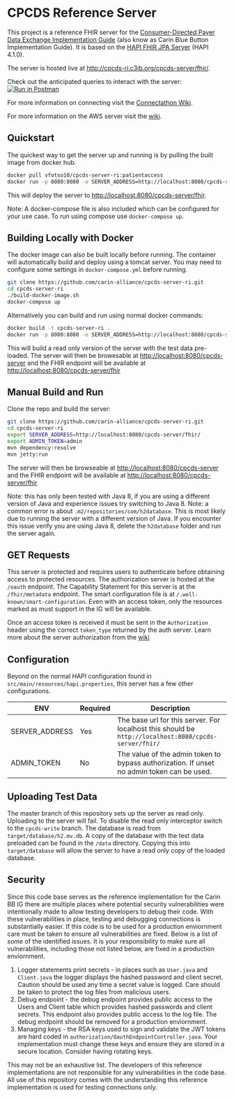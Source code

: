 # CPCDS Reference Server

This project is a reference FHIR server for the [Consumer-Directed Payer Data Exchange Implementation Guide](https://build.fhir.org/ig/HL7/carin-bb/toc.html) (also know as Carin Blue Button Implementation Guide). It is based on the [HAPI FHIR JPA Server](https://github.com/hapifhir/hapi-fhir-jpaserver-starter) (HAPI 4.1.0).

The server is hosted live at <http://cpcds-ri.c3ib.org/cpcds-server/fhir/>.

Check out the anticipated queries to interact with the server: [![Run in Postman](https://run.pstmn.io/button.svg)](https://app.getpostman.com/run-collection/13945262-cc64fdf8-935b-4cb9-9737-875a642045ed?action=collection%2Ffork&collection-url=entityId%3D13945262-cc64fdf8-935b-4cb9-9737-875a642045ed%26entityType%3Dcollection%26workspaceId%3D8ba89b37-bd7a-4de4-a385-e789c857c12c)

For more information on connecting visit the [Connectathon Wiki](https://github.com/carin-alliance/cpcds-server-ri/wiki/Connectathon-README).

For more information on the AWS server visit the [wiki](https://github.com/carin-alliance/cpcds-server-ri/wiki/AWS-Reference-Implementation).

## Quickstart

The quickest way to get the server up and running is by pulling the built image from docker hub.

```bash
docker pull vfotso10/cpcds-server-ri:patientaccess
docker run -p 8080:8080 -e SERVER_ADDRESS=http://localhost:8080/cpcds-server/fhir/ vfotso10/cpcds-server-ri:patientaccess
```

This will deploy the server to <http://localhost:8080/cpcds-server/fhir>.

Note: A docker-compose file is also included which can be configured for your use case. To run using compose use `docker-compose up`.

## Building Locally with Docker

The docker image can also be built locally before running. The container will automatically build and deploy using a tomcat server. You may need to configure some settings in `docker-compose.yml` before running.

```bash
git clone https://github.com/carin-alliance/cpcds-server-ri.git
cd cpcds-server-ri
./build-docker-image.sh
docker-compose up
```

Alternatively you can build and run using normal docker commands:

```bash
docker build -t cpcds-server-ri .
docker run -p 8080:8080 -e SERVER_ADDRESS=http://localhost:8080/cpcds-server/fhir/ -e ADMIN_TOKEN=admin cpcds-server-ri
```

This will build a read only version of the server with the test data pre-loaded. The server will then be browesable at <http://localhost:8080/cpcds-server> and the FHIR endpoint will be available at <http://localhost:8080/cpcds-server/fhir>

## Manual Build and Run

Clone the repo and build the server:

```bash
git clone https://github.com/carin-alliance/cpcds-server-ri.git
cd cpcds-server-ri
export SERVER_ADDRESS=http://localhost:8080/cpcds-server/fhir/
export ADMIN_TOKEN=admin
mvn dependency:resolve
mvn jetty:run
```

The server will then be browseable at <http://localhost:8080/cpcds-server> and the FHIR endpoint will be available at <http://localhost:8080/cpcds-server/fhir>

Note: this has only been tested with Java 8, if you are using a different version of Java and experience issues try switching to Java 8.
Note: a common error is about `.m2/repositories/com/h2database`. This is most likely due to running the server with a different version of Java. If you encounter this issue verify you are using Java 8, delete the `h2database` folder and run the server again.

## GET Requests

This server is protected and requires users to authenticate before obtaining access to protected resources. The authorization server is hosted at the `/oauth` endpoint. The Capability Statement for this server is at the `/fhir/metadata` endpoint. The smart configuration file is at `/.well-known/smart-configuration`. Even with an access token, only the resources marked as must support in the IG will be available.

Once an access token is received it must be sent in the `Authorization` header using the correct `token_type` returned by the auth server. Learn more about the server authorization from the [wiki](https://github.com/carin-alliance/cpcds-server-ri/wiki)

## Configuration

Beyond on the normal HAPI configuration found in `src/main/resources/hapi.properties`, this server has a few other configurations.

| ENV            | Required | Description                                                                                           |
| -------------- | -------- | ----------------------------------------------------------------------------------------------------- |
| SERVER_ADDRESS | Yes      | The base url for this server. For localhost this should be `http://localhost:8080/cpcds-server/fhir/` |
| ADMIN_TOKEN    | No       | The value of the admin token to bypass authorization. If unset no admin token can be used.            |

## Uploading Test Data

The master branch of this repository sets up the server as read only. Uploading to the server will fail. To disable the read only interceptor switch to the `cpcds-write` branch. The database is read from `target/database/h2.mv.db`. A copy of the database with the test data preloaded can be found in the `/data` directory. Copying this into `target/database` will allow the server to have a read only copy of the loaded database.

## Security

Since this code base serves as the reference implementation for the Carin BB IG there are multiple places where potential security vulnerabilities were intentionally made to allow testing developers to debug their code. With these vulnerabilities in place, testing and debugging connections is substantially easier. If this code is to be used for a production enviornment care must be taken to ensure all vulnerabilities are fixed. Below is a list of _some_ of the identified issues. It is your responsibility to make sure all vulnerabilities, including those not listed below, are fixed in a production enviornment.

1. Logger statements print secrets - in places such as `User.java` and `Client.java` the logger displays the hashed password and client secret. Caution should be used any time a secret value is logged. Care should be taken to protect the log files from malicious users.
2. Debug endpoint - the debug endpoint provides public access to the Users and Client table which provides hashed passwords and client secrets. This endpoint also provides public access to the log file. The debug endpoint should be removed for a production enviornment.
3. Managing keys - the RSA keys used to sign and validate the JWT tokens are hard coded in `authorization/OauthEndpointController.java`. Your implementation must change these keys and ensure they are stored in a secure location. Consider having rotating keys.

This may not be an exhaustive list. The developers of this reference implementations are not responsible for any vulnerabilities in the code base. All use of this repository comes with the understanding this reference implementation is used for testing connections only.
